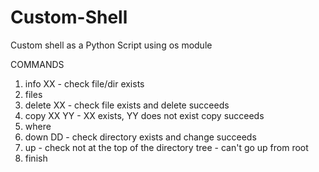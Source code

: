 # Custom-Shell
Custom shell as a Python Script using os module

COMMANDS 
1. info XX         - check file/dir exists
2. files
3. delete  XX      - check file exists and delete succeeds
4. copy XX YY      - XX exists, YY does not exist copy succeeds
5. where
6. down DD         - check directory exists and change succeeds
7. up              - check not at the top of the directory tree - can't go up from root
8. finish

